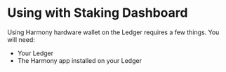 # Using with Staking Dashboard

Using Harmony hardware wallet on the Ledger requires a few things. You will need:

* Your Ledger
* The Harmony app installed on your Ledger

